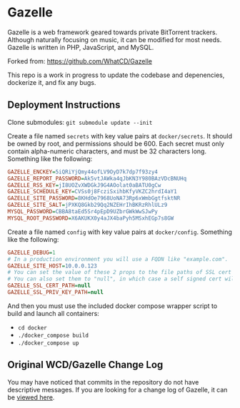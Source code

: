 # Gazelle
Gazelle is a web framework geared towards private BitTorrent trackers. Although naturally focusing on music, it can be modified for most needs. Gazelle is written in PHP, JavaScript, and MySQL.

Forked from: https://github.com/WhatCD/Gazelle

This repo is a work in progress to update the codebase and depenencies, dockerize it, and fix any bugs.

## Deployment Instructions
Clone submodules: `git submodule update --init`

Create a file named `secrets` with key value pairs at `docker/secrets`. It should be owned by root, and permissions should be 600. Each secret must only contain alpha-numeric characters, and must be 32 characters long. Something like the following:

```ini
GAZELLE_ENCKEY=5iQRiYjQmy44ofLV9OyD7k7dp7f93zy4
GAZELLE_REPORT_PASSWORD=Ak5vtJAWka4qJbKN3Y980BAzVDcBNUHq
GAZELLE_RSS_KEY=jI8UOZvXWDGkJ9G4AOolat0aBATU0gCw
GAZELLE_SCHEDULE_KEY=CVSs0j8FcziSxihbKfyVKZC2hrdI4aY1
GAZELLE_SITE_PASSWORD=8KHdOe7968UoNA73Rp6xWmbGgtfsktNR
GAZELLE_SITE_SALT=jPXKQ8Gkb29Qq2NZEHrIhBKRzRhlULz9
MYSQL_PASSWORD=CBBA8taEd5Sr4pEpD9UZbrGWkWwSJwPy
MYSQL_ROOT_PASSWORD=X6AKUKX0y4aJX4baPyh5MSxhEGp7s8GW
```

Create a file named `config` with key value pairs at `docker/config`. Something like the following:

```ini
GAZELLE_DEBUG=1
# In a production environment you will use a FQDN like "example.com".
GAZELLE_SITE_HOST=10.0.0.123
# You can set the value of these 2 props to the file paths of SSL cert and private key.
# You can also set them to "null", in which case a self signed cert will be generated.
GAZELLE_SSL_CERT_PATH=null
GAZELLE_SSL_PRIV_KEY_PATH=null
```

And then you must use the included docker compose wrapper script to build and launch all containers:
- `cd docker`
- `./docker_compose build`
- `./docker_compose up`

## Original WCD/Gazelle Change Log
You may have noticed that commits in the repository do not have descriptive messages. If you are looking for a change log of Gazelle, it can be [viewed here](https://raw.github.com/WhatCD/Gazelle/master/docs/CHANGES.txt).
